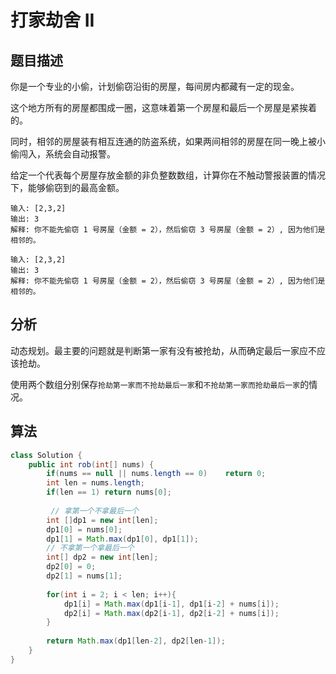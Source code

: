 # 打家劫舍 II

## 题目描述

你是一个专业的小偷，计划偷窃沿街的房屋，每间房内都藏有一定的现金。

这个地方所有的房屋都围成一圈，这意味着第一个房屋和最后一个房屋是紧挨着的。

同时，相邻的房屋装有相互连通的防盗系统，如果两间相邻的房屋在同一晚上被小偷闯入，系统会自动报警。

给定一个代表每个房屋存放金额的非负整数数组，计算你在不触动警报装置的情况下，能够偷窃到的最高金额。

```
输入: [2,3,2]
输出: 3
解释: 你不能先偷窃 1 号房屋（金额 = 2），然后偷窃 3 号房屋（金额 = 2）, 因为他们是相邻的。

输入: [2,3,2]
输出: 3
解释: 你不能先偷窃 1 号房屋（金额 = 2），然后偷窃 3 号房屋（金额 = 2）, 因为他们是相邻的。
```

## 分析

动态规划。最主要的问题就是判断第一家有没有被抢劫，从而确定最后一家应不应该抢劫。

使用两个数组分别保存`抢劫第一家而不抢劫最后一家`和`不抢劫第一家而抢劫最后一家`的情况。

## 算法

```java
class Solution {
    public int rob(int[] nums) {
        if(nums == null || nums.length == 0)    return 0;
        int len = nums.length;
        if(len == 1) return nums[0];
        
         // 拿第一个不拿最后一个
        int []dp1 = new int[len];
        dp1[0] = nums[0];
        dp1[1] = Math.max(dp1[0], dp1[1]);
        // 不拿第一个拿最后一个
        int[] dp2 = new int[len];
        dp2[0] = 0;
        dp2[1] = nums[1];
            
        for(int i = 2; i < len; i++){
            dp1[i] = Math.max(dp1[i-1], dp1[i-2] + nums[i]);
            dp2[i] = Math.max(dp2[i-1], dp2[i-2] + nums[i]);
        }
        
        return Math.max(dp1[len-2], dp2[len-1]);
    }
}
```